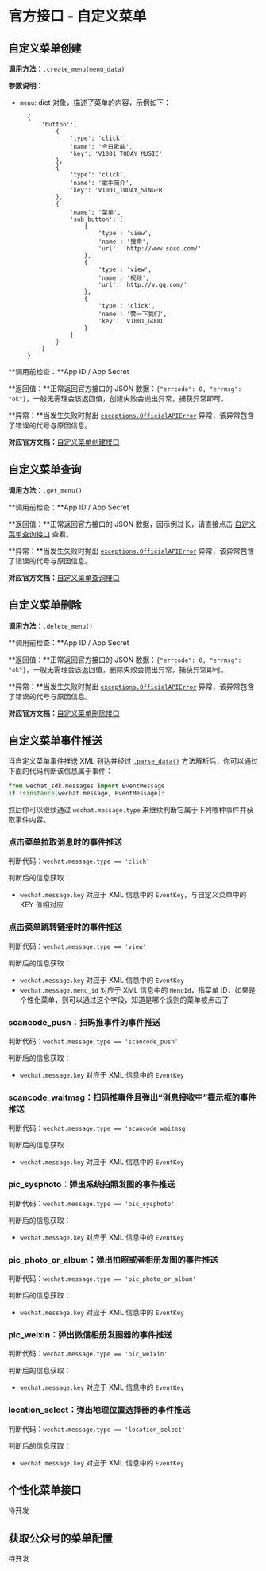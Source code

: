 # 官方接口 - 自定义菜单

## 自定义菜单创建

**调用方法：**`.create_menu(menu_data)`

**参数说明：**

* `menu`: dict 对象，描述了菜单的内容，示例如下：

        {
            'button':[
                {
                    'type': 'click',
                    'name': '今日歌曲',
                    'key': 'V1001_TODAY_MUSIC'
                },
                {
                    'type': 'click',
                    'name': '歌手简介',
                    'key': 'V1001_TODAY_SINGER'
                },
                {
                    'name': '菜单',
                    'sub_button': [
                        {
                            'type': 'view',
                            'name': '搜索',
                            'url': 'http://www.soso.com/'
                        },
                        {
                            'type': 'view',
                            'name': '视频',
                            'url': 'http://v.qq.com/'
                        },
                        {
                            'type': 'click',
                            'name': '赞一下我们',
                            'key': 'V1001_GOOD'
                        }
                    ]
                }
            ]
        }

**调用前检查：**App ID / App Secret

**返回值：**正常返回官方接口的 JSON 数据：`{"errcode": 0, "errmsg": "ok"}`，一般无需理会该返回值，创建失败会抛出异常，捕获异常即可。

**异常：**当发生失败时抛出 [`exceptions.OfficialAPIError`](/api/exception.md#officialapierror) 异常，该异常包含了错误的代号与原因信息。

**对应官方文档：**[自定义菜单创建接口](http://mp.weixin.qq.com/wiki/10/0234e39a2025342c17a7d23595c6b40a.html)

## 自定义菜单查询

**调用方法：**`.get_menu()`

**调用前检查：**App ID / App Secret

**返回值：**正常返回官方接口的 JSON 数据，因示例过长，请直接点击 [自定义菜单查询接口](http://mp.weixin.qq.com/wiki/5/f287d1a5b78a35a8884326312ac3e4ed.html) 查看。

**异常：**当发生失败时抛出 [`exceptions.OfficialAPIError`](/api/exception.md#officialapierror) 异常，该异常包含了错误的代号与原因信息。

**对应官方文档：**[自定义菜单查询接口](http://mp.weixin.qq.com/wiki/5/f287d1a5b78a35a8884326312ac3e4ed.html)

## 自定义菜单删除

**调用方法：**`.delete_menu()`

**调用前检查：**App ID / App Secret

**返回值：**正常返回官方接口的 JSON 数据：`{"errcode": 0, "errmsg": "ok"}`，一般无需理会该返回值，删除失败会抛出异常，捕获异常即可。

**异常：**当发生失败时抛出 [`exceptions.OfficialAPIError`](/api/exception.md#officialapierror) 异常，该异常包含了错误的代号与原因信息。

**对应官方文档：**[自定义菜单删除接口](http://mp.weixin.qq.com/wiki/3/de21624f2d0d3dafde085dafaa226743.html)

## 自定义菜单事件推送

当自定义菜单事件推送 XML 到达并经过 [`.parse_data()`](/official/message.md#xml) 方法解析后，你可以通过下面的代码判断该信息属于事件：

```python
from wechat_sdk.messages import EventMessage
if isinstance(wechat.message, EventMessage):
```

然后你可以继续通过 `wechat.message.type` 来继续判断它属于下列哪种事件并获取事件内容。

### 点击菜单拉取消息时的事件推送

判断代码：`wechat.message.type == 'click'`

判断后的信息获取：

* `wechat.message.key` 对应于 XML 信息中的 `EventKey`，与自定义菜单中的 KEY 值相对应

### 点击菜单跳转链接时的事件推送

判断代码：`wechat.message.type == 'view'`

判断后的信息获取：

* `wechat.message.key` 对应于 XML 信息中的 `EventKey`
* `wechat.message.menu_id` 对应于 XML 信息中的 `MenuId`，指菜单 ID，如果是个性化菜单，则可以通过这个字段，知道是哪个规则的菜单被点击了

### scancode_push：扫码推事件的事件推送

判断代码：`wechat.message.type == 'scancode_push'`

判断后的信息获取：

* `wechat.message.key` 对应于 XML 信息中的 `EventKey`

### scancode_waitmsg：扫码推事件且弹出“消息接收中”提示框的事件推送

判断代码：`wechat.message.type == 'scancode_waitmsg'`

判断后的信息获取：

* `wechat.message.key` 对应于 XML 信息中的 `EventKey`

### pic_sysphoto：弹出系统拍照发图的事件推送

判断代码：`wechat.message.type == 'pic_sysphoto'`

判断后的信息获取：

* `wechat.message.key` 对应于 XML 信息中的 `EventKey`

### pic_photo_or_album：弹出拍照或者相册发图的事件推送

判断代码：`wechat.message.type == 'pic_photo_or_album'`

判断后的信息获取：

* `wechat.message.key` 对应于 XML 信息中的 `EventKey`

### pic_weixin：弹出微信相册发图器的事件推送

判断代码：`wechat.message.type == 'pic_weixin'`

判断后的信息获取：

* `wechat.message.key` 对应于 XML 信息中的 `EventKey`

### location_select：弹出地理位置选择器的事件推送

判断代码：`wechat.message.type == 'location_select'`

判断后的信息获取：

* `wechat.message.key` 对应于 XML 信息中的 `EventKey`

## 个性化菜单接口

待开发

## 获取公众号的菜单配置 

待开发

